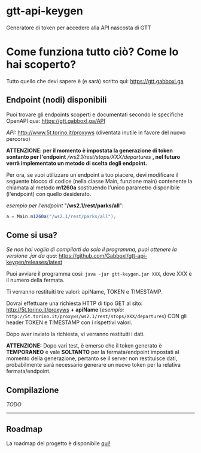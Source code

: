 # gtt-api-keygen
Generatore di token per accedere alla API nascosta di GTT


# Come funziona tutto ciò? Come lo hai scoperto?
Tutto quello che devi sapere è (e sarà) scritto qui: https://gtt.gabboxl.ga


## Endpoint (nodi) disponibili
Puoi trovare gli endpoints scoperti e documentati secondo le specifiche OpenAPI qua: https://gtt.gabboxl.ga/API

*API:* http://www.5t.torino.it/proxyws (diventata inutile in favore del nuovo percorso)

 **ATTENZIONE: per il momento è impostata la generazione di token sontanto per l'endpoint** */ws2.1/rest/stops/XXX/departures* **, nel futuro verrà implementato un metodo di scelta degli endpoint.**

Per ora, se vuoi utilizzare un endpoint a tuo piacere, devi modificare il seguente blocco di codice (nella classe Main, funzione main) contenente la chiamata al metodo **m1260a** sostituendo l'unico parametro disponibile (l'endpoint) con quello desiderato. 

*esempio per l'endpoint* "**/ws2.1/rest/parks/all**":
```java
a = Main.m1260a("/ws2.1/rest/parks/all");
```

## Come si usa?
*Se non hai voglia di compilarti da solo il programma, puoi ottenere la versione .jar da qua:* https://github.com/Gabboxl/gtt-api-keygen/releases/latest

Puoi avviare il programma così: `java -jar gtt-keygen.jar XXX`,  dove XXX è il numero della fermata.

Ti verranno restituiti tre valori: apiName, TOKEN e TIMESTAMP.

Dovrai effettuare una richiesta HTTP di tipo GET al sito: http://5t.torino.it/proxyws **+ apiName** (*esempio:* `http://5t.torino.it/proxyws/ws2.1/rest/stops/XXX/departures`)
CON gli header TOKEN e TIMESTAMP con i rispettivi valori.

Dopo aver inviato la richiesta, vi verranno restituiti i dati.

**ATTENZIONE:** Dopo vari test, è emerso che il token generato è **TEMPORANEO** e vale **SOLTANTO** per la fermata/endpoint impostati al momento della generazione, pertanto se il server non restituisce dati, probabilmente sarà necessario generare un nuovo token per la relativa fermata/endpoint.

## Compilazione
*TODO*

---

## Roadmap
La roadmap del progetto è disponibile [qui!](https://github.com/Gabboxl/gtt-api-keygen/projects/1)

